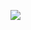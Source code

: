 <a href="https://velog.io/@hye5nee123/posts" target="_blank"><img src="https://img.shields.io/badge/#20C997?style=뱃지모양&logo=로고&logoColor=로고색상"/></a>





